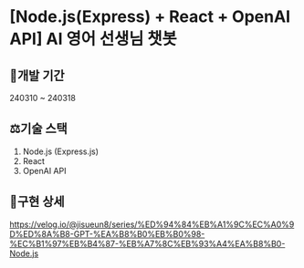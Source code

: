 # [Node.js(Express) + React + OpenAI API] AI 영어 선생님 챗봇

## 🌟개발 기간
240310 ~ 240318

## ⚖️기술 스택
1. Node.js (Express.js)
2. React
3. OpenAI API

## 📱구현 상세
https://velog.io/@jisueun8/series/%ED%94%84%EB%A1%9C%EC%A0%9D%ED%8A%B8-GPT-%EA%B8%B0%EB%B0%98-%EC%B1%97%EB%B4%87-%EB%A7%8C%EB%93%A4%EA%B8%B0-Node.js
